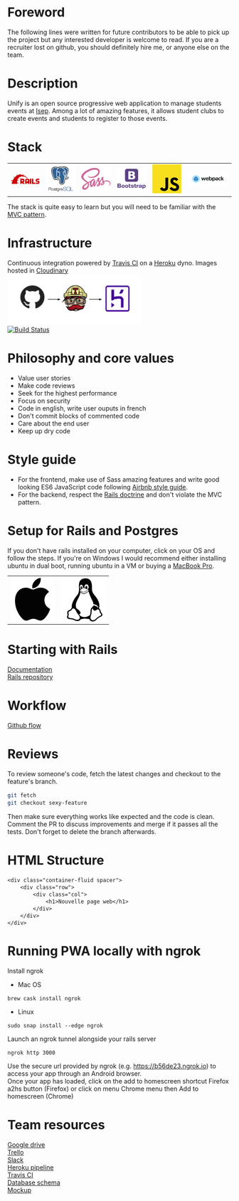 # Foreword
The following lines were written for future contributors to be able to pick up the project but any interested developer is welcome to read. If you are a recruiter lost on github, you should definitely hire me, or anyone else on the team.

# Description
Unify is an open source progressive web application to manage students events at [Isep](https://www.isep.fr/). Among a lot of amazing features, it allows student clubs to create events and students to register to those events. 

# Stack
<table>
  <tr>
    <td>
       <a href="https://rubyonrails.org/">
        <img src="app/assets/images/rails_logo.png" alt="Rails logo" width='250px' />
      </a>
    </td>
    <td>
      <a href="https://www.postgresql.org/">
        <img src="app/assets/images/postgres_logo.png" alt="Postgreslogo" width='250px' />
      </a>
    </td>
    <td>
      <a href="https://sass-lang.com/">
         <img src="app/assets/images/sass_logo.png" alt="Sass logo" width='250px' />
      </a>
    </td>
    <td>
      <a href="https://getbootstrap.com/">
         <img src="app/assets/images/bootstrap_logo.png" alt="Bootstrap logo" width='250px' />
      </a>
    </td>
    <td>
       <a href="https://developer.mozilla.org/en-US/docs/Web/JavaScript">
          <img src="app/assets/images/js_logo.png" alt="JS logo" width='250px' />
      </a>
    </td>
     <td>
       <a href="https://webpack.js.org/">
          <img src="app/assets/images/webpack_logo.png" alt="Webpack logo" width='350px' />
      </a>
    </td>
  </tr>
</table>

The stack is quite easy to learn but you will need to be familiar with the [MVC pattern](https://en.wikipedia.org/wiki/Model%E2%80%93view%E2%80%93controller). 

# Infrastructure
Continuous integration powered by [Travis CI](https://travis-ci.com/) on a [Heroku](heroku.com) dyno. Images hosted in [Cloudinary](https://cloudinary.com/)</br>
<img src="app/assets/images/github_travis.png" alt="CI picture" width='300px' /> </br>
[![Build Status](https://travis-ci.com/juliencol/unify.svg?token=xbg5Xhr2ukhr4x5a4adb&branch=master)](https://travis-ci.com/juliencol/unify) </br>

# Philosophy and core values
* Value user stories
* Make code reviews
* Seek for the highest performance
* Focus on security
* Code in english, write user ouputs in french
* Don't commit blocks of commented code
* Care about the end user
* Keep up dry code

# Style guide
* For the frontend, make use of Sass amazing features and write good looking ES6 JavaScript code following [Airbnb style guide](https://github.com/airbnb/javascript).
* For the backend, respect the [Rails doctrine](https://rubyonrails.org/doctrine/) and don't violate the MVC pattern.

# Setup for Rails and Postgres
If you don't have rails installed on your computer, click on your OS and follow the steps. If you're on Windows I would recommend either installing ubuntu in dual boot, running ubuntu in a VM or buying a [MacBook Pro](https://www.apple.com/fr/macbook-pro/?afid=p238%7Cs19SgiikC-dc_mtid_187079nc38483_pcrid_410429749888_pgrid_41257055459_&cid=aos-fr-kwgo-mac--slid---product-).
<table>
  <tr>
    <td>
      <a href="setup/macOS_setup.md">
        <img src="images/apple.png" alt="macOS" width='100px'/>
      </a>
    </td>
    <td>
      <a href="setup/ubuntu_setup.md">
        <img src="images/linux.png" alt="Ubuntu" width='100px' />
      </a>
    </td>
  </tr>
</table>

# Starting with Rails
[Documentation](https://guides.rubyonrails.org/getting_started.html) </br>
[Rails repository](https://github.com/rails/rails)

# Workflow
[Github flow](https://guides.github.com/introduction/flow/)

# Reviews
To review someone's code, fetch the latest changes and checkout to the feature's branch.
```bash
git fetch
git checkout sexy-feature
```
Then make sure everything works like expected and the code is clean. Comment the PR to discuss improvements and merge if it passes all the tests. Don't forget to delete the branch afterwards.

# HTML Structure
```
<div class="container-fluid spacer">
    <div class="row">
        <div class="col">
            <h1>Nouvelle page web</h1>
        </div>
    </div>
</div>
```

# Running PWA locally with ngrok
Install ngrok
* Mac OS
```
brew cask install ngrok
```
* Linux 
```
sudo snap install --edge ngrok
```
Launch an ngrok tunnel alongside your rails server
```
ngrok http 3000
```
Use the secure url provided by ngrok (e.g. https://b56de23.ngrok.io) to access your app through an Android browser. </br>
Once your app has loaded, click on the add to homescreen shortcut Firefox a2hs button (Firefox) or click on menu Chrome menu then Add to homescreen (Chrome)

# Team resources
[Google drive](https://drive.google.com/drive/folders/1vc034GAaMxUp22WMZpV6nspGkFCAyoX9) </br>
[Trello](https://trello.com/b/KvPE3ned/unify) </br>
[Slack](https://app.slack.com/client/TKF4P6WH4/CKEPWD9AB) </br>
[Heroku pipeline](https://dashboard.heroku.com/pipelines/97f69283-1c1b-4766-8433-55ca17960a67) </br>
[Travis CI](https://travis-ci.com/github/juliencol/unify) </br>
[Database schema](https://dbdiagram.io/d/5e540720ef8c251a06188009) </br>
[Mockup](https://xd.adobe.com/view/cfcebeeb-5a2f-4d5f-6569-b2bfd69b0d98-b9ff/?fullscreen) </br>


